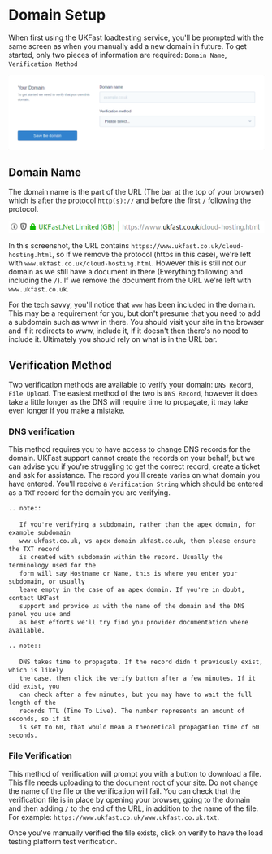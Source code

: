 # Domain Setup

When first using the UKFast loadtesting service, you'll be prompted with the same screen
as when you manually add a new domain in future. To get started, only two pieces of
information are required: `Domain Name`, `Verification Method`

![Domain setup screen](files/domainsetup.png)

## Domain Name

The domain name is the part of the URL (The bar at the top of your browser) which is
after the protocol `http(s)://` and before the first `/` following the protocol.

![URL bar with domain](files/urlbar.png)

In this screenshot, the URL contains `https://www.ukfast.co.uk/cloud-hosting.html`,
so if we remove the protocol (https in this case), we're left with 
`www.ukfast.co.uk/cloud-hosting.html`. However this is still not our domain as we still
have a document in there (Everything following and including the `/`). If we remove
the document from the URL we're left with `www.ukfast.co.uk`.

For the tech savvy, you'll notice that `www` has been included in the domain. This
may be a requirement for you, but don't presume that you need to add a subdomain such
as www in there. You should visit your site in the browser and if it redirects to
www, include it, if it doesn't then there's no need to include it. Ultimately you
should rely on what is in the URL bar.


## Verification Method

Two verification methods are available to verify your domain: `DNS Record`, `File Upload`.
The easiest method of the two is `DNS Record`, however it does take a little longer as
the DNS will require time to propagate, it may take even longer if you make a mistake.

### DNS verification
 
This method requires you to have access to change DNS records for the
domain. UKFast support cannot create the records on your behalf, but we can advise
you if you're struggling to get the correct record, create a ticket and ask for assistance.
The record you'll create varies on what domain you have entered. You'll receive a
`Verification String` which should be entered as a `TXT` record for the domain you are
verifying.

```eval_rst
.. note::

   If you're verifying a subdomain, rather than the apex domain, for example subdomain
   www.ukfast.co.uk, vs apex domain ukfast.co.uk, then please ensure the TXT record
   is created with subdomain within the record. Usually the terminology used for the
   form will say Hostname or Name, this is where you enter your subdomain, or usually
   leave empty in the case of an apex domain. If you're in doubt, contact UKFast
   support and provide us with the name of the domain and the DNS panel you use and
   as best efforts we'll try find you provider documentation where available.

```

```eval_rst
.. note::

   DNS takes time to propagate. If the record didn't previously exist, which is likely
   the case, then click the verify button after a few minutes. If it did exist, you
   can check after a few minutes, but you may have to wait the full length of the
   records TTL (Time To Live). The number represents an amount of seconds, so if it
   is set to 60, that would mean a theoretical propagation time of 60 seconds.

```

### File Verification

This method of verification will prompt you with a button to download a file.
This file needs uploading to the document root of your site. Do not change the name
of the file or the verification will fail. You can check that the verification file
is in place by opening your browser, going to the domain and then adding `/` to the
end of the URL, in addition to the name of the file. For example:
`https://www.ukfast.co.uk/www.ukfast.co.uk.txt`.

Once you've manually verified the file exists, click on verify to have the
load testing platform test verification.
